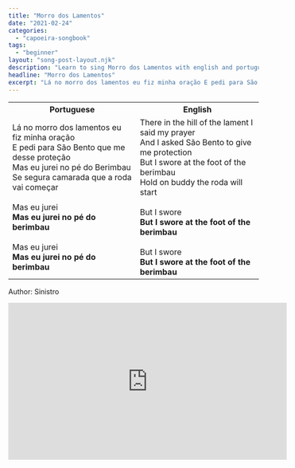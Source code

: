 ```yaml
---
title: "Morro dos Lamentos"
date: "2021-02-24"
categories:
  - "capoeira-songbook"
tags:
  - "beginner"
layout: "song-post-layout.njk"
description: "Learn to sing Morro dos Lamentos with english and portuguese translations along with a video to help you learn."
headline: "Morro dos Lamentos"
excerpt: "Lá no morro dos lamentos eu fiz minha oração E pedi para São Bento que me desse proteção"
---
```


<table class="capoeira-table">
    <tr class="header-row">
        <th>Portuguese</th>
        <th>English</th>
    </tr>
    <tr>
        <td>
            Lá no morro dos lamentos eu fiz minha oração<br>
            E pedi para São Bento que me desse proteção<br>
            Mas eu jurei no pé do Berimbau<br>
            Se segura camarada que a roda vai começar<br><br>
            Mas eu jurei<br>
            <strong>Mas eu jurei no pé do berimbau</strong><br><br>
            Mas eu jurei<br>
            <strong>Mas eu jurei no pé do berimbau</strong>
        </td>
        <td>
            There in the hill of the lament I said my prayer<br>
            And I asked São Bento to give me protection<br>
            But I swore at the foot of the berimbau<br>
            Hold on buddy the roda will start<br><br>
            But I swore<br>
            <strong>But I swore at the foot of the berimbau</strong><br><br>
            But I swore<br>
            <strong>But I swore at the foot of the berimbau</strong>
        </td>
    </tr>
</table>

<figcaption>

Author: Sinistro

</figcaption>

<iframe width="560" height="315" src="https://www.youtube.com/embed/l1AX_nDpnDs" title="YouTube video player" frameborder="0" allow="accelerometer; autoplay; clipboard-write; encrypted-media; gyroscope; picture-in-picture" allowfullscreen></iframe>